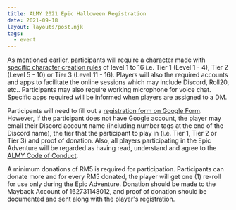```yaml
---
title: ALMY 2021 Epic Halloween Registration
date: 2021-09-18
layout: layouts/post.njk
tags:
  - event
---
```


As mentioned earlier, participants will require a character made with [specific character creation rules](https://media.wizards.com/2021/dnd/downloads/HistoricCampaign_PGv1_0.pdf) of level 1 to 16 i.e. Tier 1 (Level 1 - 4), Tier 2 (Level 5 - 10) or Tier 3 (Level 11 - 16). Players will also the required accounts and apps to facilitate the online sessions which may include Discord, Roll20, etc.. Participants may also require working microphone for voice chat. Specific apps required will be informed when players are assigned to a DM.

Participants will need to fill out a [registration form on Google Form](https://youtu.be/dQw4w9WgXcQ). However, if the participant does not have Google account, the player may email their Discord account name (including number tags at the end of the Discord name), the tier that the participant to play in (i.e. Tier 1, Tier 2 or Tier 3) and proof of donation. Also, all players participating in the Epic Adventure will be regarded as having read, understand and agree to the [ALMY Code of Conduct](https://docs.google.com/document/d/1iUhko03YpzN-8Zgl1FXefwH74AH3dDOlD1EpFsfsWuk/edit?usp=sharing).

A minimum donations of RM5 is required for participation. Participants can donate more and for every RM5 donated, the player will get one (1) re-roll for use only during the Epic Adventure. Donation should be made to the Mayback Account of 162731148012, and proof of donation should be documented and sent along with the player's registration.

